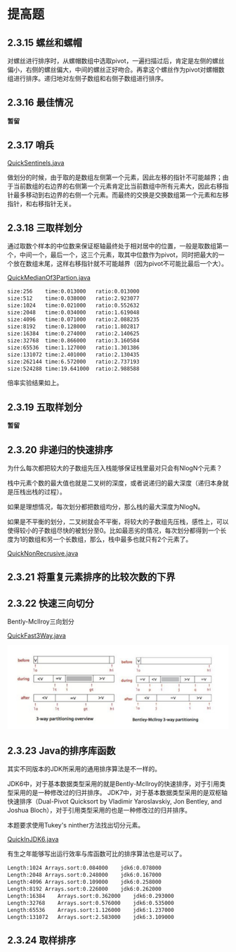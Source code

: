 # 提高题

## 2.3.15 螺丝和螺帽

对螺丝进行排序时，从螺帽数组中选取pivot，一遍扫描过后，肯定是左侧的螺丝偏小，右侧的螺丝偏大，中间的螺丝正好吻合。再拿这个螺丝作为pivot对螺帽数组进行排序。递归地对左侧子数组和右侧子数组进行排序。

## 2.3.16 最佳情况

**暂留**

## 2.3.17 哨兵

[QuickSentinels.java](https://github.com/Dokyme/algorithms_4th_exercises/blob/master/src/main/java/com/dokyme/alg4/sorting/quick/QuickSentinels.java)

做划分的时候，由于取的是数组左侧第一个元素，因此左移的指针不可能越界；由于当前数组的右边界的右侧第一个元素肯定比当前数组中所有元素大，因此右移指针最多移动到右边界的右侧一个元素。而最终的交换是交换数组第一个元素和左移指针，和右移指针无关。

## 2.3.18 三取样划分

通过取数个样本的中位数来保证枢轴最终处于相对居中的位置，一般是取数组第一个，中间一个，最后一个，这三个元素，取其中位数作为pivot，同时把最大的一个放在数组末尾，这样右移指针就不可能越界（因为pivot不可能比最后一个大）。

[QuickMedianOf3Partion.java](https://github.com/Dokyme/algorithms_4th_exercises/blob/master/src/main/java/com/dokyme/alg4/sorting/quick/QuickMedianOf3Partion.java)

```java_holder_method_tree
size:256	time:0.013000	ratio:0.013000
size:512	time:0.038000	ratio:2.923077
size:1024	time:0.021000	ratio:0.552632
size:2048	time:0.034000	ratio:1.619048
size:4096	time:0.071000	ratio:2.088235
size:8192	time:0.128000	ratio:1.802817
size:16384	time:0.274000	ratio:2.140625
size:32768	time:0.866000	ratio:3.160584
size:65536	time:1.127000	ratio:1.301386
size:131072	time:2.401000	ratio:2.130435
size:262144	time:6.572000	ratio:2.737193
size:524288	time:19.641000	ratio:2.988588
```

倍率实验结果如上。

## 2.3.19 五取样划分

**暂留**

## 2.3.20 非递归的快速排序

为什么每次都把较大的子数组先压入栈能够保证栈里最对只会有NlogN个元素？

栈中元素个数的最大值也就是二叉树的深度，或者说递归的最大深度（递归本身就是压栈出栈的过程）。

如果是理想情况，每次划分都把数组均分，那么栈的最大深度为NlogN。

如果是不平衡的划分，二叉树就会不平衡，将较大的子数组先压栈，感性上，可以使得较小的子数组尽快的被划分至0。比如最恶劣的情况，每次划分都得到一个长度为1的数组和另一个长数组，那么，栈中最多也就只有2个元素了。

[QuickNonRecrusive.java](https://github.com/Dokyme/algorithms_4th_exercises/blob/master/src/main/java/com/dokyme/alg4/sorting/quick/QuickNonRecrusive.java)

## 2.3.21 将重复元素排序的比较次数的下界

## 2.3.22 快速三向切分

Bently-McIlroy三向划分

[QuickFast3Way.java](https://github.com/Dokyme/algorithms_4th_exercises/blob/master/src/main/java/com/dokyme/alg4/sorting/quick/QuickFast3Way.java)

![Dijkstra三向切分和Bently-McIlroy三向划分的区分](https://github.com/Dokyme/algorithms_4th_exercises/blob/master/src/main/resources/2-3-22-1.jpg)

## 2.3.23 Java的排序库函数

其实不同版本的JDK所采用的通用排序算法是不一样的。

JDK6中，对于基本数据类型采用的就是Bently-McIlroy的快速排序，对于引用类型采用的是一种修改过的归并排序。
JDK7中，对于基本数据类型采用的是双枢轴快速排序（Dual-Pivot Quicksort by Vladimir Yaroslavskiy, Jon Bentley, and Joshua Bloch），对于引用类型采用的也是一种修改过的归并排序。

本题要求使用Tukey's ninther方法找出切分元素。

[QuickInJDK6.java](https://github.com/Dokyme/algorithms_4th_exercises/blob/master/src/main/java/com/dokyme/alg4/sorting/quick/QuickInJDK6.java)

有生之年能够写出运行效率与库函数可比的排序算法也是可以了。

```
Length:1024	Arrays.sort:0.084000	jdk6:0.078000
Length:2048	Arrays.sort:0.248000	jdk6:0.167000
Length:4096	Arrays.sort:0.109000	jdk6:0.258000
Length:8192	Arrays.sort:0.226000	jdk6:0.262000
Length:16384	Arrays.sort:0.362000	jdk6:0.293000
Length:32768	Arrays.sort:0.576000	jdk6:0.535000
Length:65536	Arrays.sort:1.126000	jdk6:1.237000
Length:131072	Arrays.sort:2.583000	jdk6:3.109000
```

## 2.3.24 取样排序

